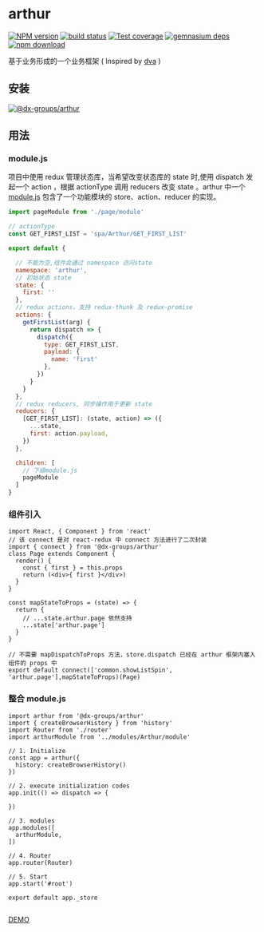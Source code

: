 # arthur



[![NPM version][npm-image]][npm-url]
[![build status][travis-image]][travis-url]
[![Test coverage][coveralls-image]][coveralls-url]
[![gemnasium deps][gemnasium-image]][gemnasium-url]
[![npm download][download-image]][download-url]

[npm-image]: http://img.shields.io/npm/v/@dx-groups/arthur.svg?style=flat-square
[npm-url]: http://npmjs.org/package/@dx-groups/arthur
[travis-image]: https://img.shields.io/travis/elephant-fe/@dx-groups/arthur.svg?style=flat-square
[travis-url]: https://travis-ci.org/elephant-fe/@dx-groups/arthur
[coveralls-image]: https://img.shields.io/coveralls/elephant-fe/@dx-groups/arthur.svg?style=flat-square
[coveralls-url]: https://coveralls.io/r/elephant-fe/@dx-groups/arthur?branch=master
[gemnasium-image]: http://img.shields.io/gemnasium/elephant-fe/@dx-groups/arthur.svg?style=flat-square
[gemnasium-url]: https://gemnasium.com/elephant-fe/@dx-groups/arthur
[node-image]: https://img.shields.io/badge/node.js-%3E=_0.10-green.svg?style=flat-square
[node-url]: http://nodejs.org/download/
[download-image]: https://img.shields.io/npm/dm/@dx-groups/arthur.svg?style=flat-square
[download-url]: https://npmjs.org/package/@dx-groups/arthur

基于业务形成的一个业务框架 ( Inspired by [dva](https://github.com/dvajs/dva) )

## 安装

[![@dx-groups/arthur](https://nodei.co/npm/@dx-groups/arthur.png)](https://npmjs.org/package/@dx-groups/arthur)

## 用法

### module.js

项目中使用 redux 管理状态库，当希望改变状态库的 state 时,使用 dispatch 发起一个 action ，根据 actionType 调用 reducers 改变 state 。arthur 中一个 [module.js](https://github.com/xubaoshi/arthur/blob/master/examples/arthur/src/modules/Arthur/module.js) 包含了一个功能模块的 store、action、reducer 的实现。

```javascript
import pageModule from './page/module'

// actionType
const GET_FIRST_LIST = 'spa/Arthur/GET_FIRST_LIST' 

export default {

  // 不能为空,组件会通过 namespace 访问state
  namespace: 'arthur',
  // 初始状态 state
  state: {
    first: ''
  },
  // redux actions，支持 redux-thunk 及 redux-promise 
  actions: {
    getFirstList(arg) {
      return dispatch => {
        dispatch({
          type: GET_FIRST_LIST,
          payload: {
            name: 'first'
          },
        })
      }
    }
  },
  // redux reducers, 同步操作用于更新 state
  reducers: {
    [GET_FIRST_LIST]: (state, action) => ({
      ...state,
      first: action.payload,
    })
  },

  children: [
    // 下级module.js
    pageModule
  ]
}
```

### 组件引入

```
import React, { Component } from 'react'
// 该 connect 是对 react-redux 中 connect 方法进行了二次封装
import { connect } from '@dx-groups/arthur'
class Page extends Component {
  render() {
    const { first } = this.props
    return (<div>{ first }</div>)
  }
}

const mapStateToProps = (state) => {
  return {
    // ...state.arthur.page 依然支持
    ...state['arthur.page']
  }
}

// 不需要 mapDispatchToProps 方法，store.dispatch 已经在 arthur 框架内塞入组件的 props 中
export default connect(['common.showListSpin', 'arthur.page'],mapStateToProps)(Page)

```

### 整合 module.js

```
import arthur from '@dx-groups/arthur'
import { createBrowserHistory } from 'history'
import Router from './router'
import arthurModule from '../modules/Arthur/module'

// 1. Initialize
const app = arthur({
  history: createBrowserHistory()
})

// 2. execute initialization codes
app.init(() => dispatch => {
  
})

// 3. modules
app.modules([
  arthurModule,
])

// 4. Router
app.router(Router)

// 5. Start
app.start('#root')

export default app._store
  
```

[DEMO](https://github.com/xubaoshi/arthur/tree/master/examples/arthur)